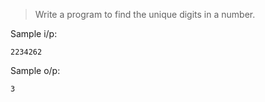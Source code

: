 > Write a program to find the unique digits in a number.

Sample i/p:

```
2234262
```

Sample o/p:

```
3
```
